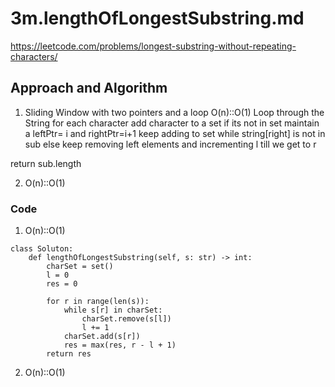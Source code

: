 # 3m.lengthOfLongestSubstring.md
https://leetcode.com/problems/longest-substring-without-repeating-characters/

## Approach and Algorithm
1. Sliding Window with two pointers and a loop O(n)::O(1)
Loop through the String for each character
add character to a set if its not in set
maintain a leftPtr= i and rightPtr=i+1
keep adding to set while string[right] is not in sub
else keep removing left elements and incrementing l till we get to r

return sub.length

2. O(n)::O(1)


### Code
1. O(n)::O(1)
```
class Soluton:
    def lengthOfLongestSubstring(self, s: str) -> int:
        charSet = set()
        l = 0
        res = 0
        
        for r in range(len(s)):
            while s[r] in charSet:
                charSet.remove(s[l])
                l += 1
            charSet.add(s[r])
            res = max(res, r - l + 1)
        return res
```

2. O(n)::O(1)
```

```
